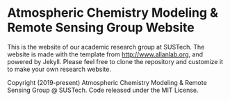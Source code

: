 # Atmospheric Chemistry Modeling & Remote Sensing Group Website

This is the website of our academic research group at SUSTech. The website is made with the template from http://www.allanlab.org, and powered by Jekyll. Please feel free to clone the repository and customize it to make your own research website.

Copyright (2019-present) Atmospheric Chemistry Modeling & Remote Sensing Group @ SUSTech. Code released under the MIT License.

